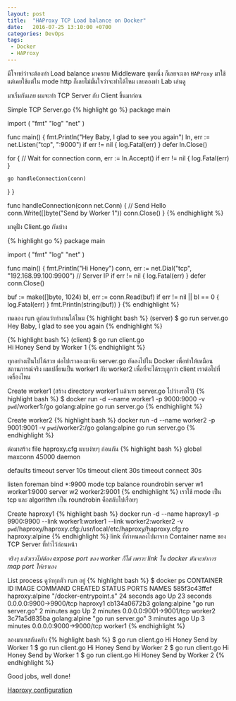 ```yaml
---
layout: post
title:  "HAProxy TCP Load balance on Docker"
date:   2016-07-25 13:10:00 +0700
categories: DevOps
tags:
 - Docker
 - HAProxy
---
```

มีโจทย์ว่าจะต้องทำ Load balance มาครอบ Middleware ชุดหนึ่ง ก็เลยจะเอา `HAProxy` มาใช้ แต่เคยใช้แต่ใน mode http ก็เลยไม่มั่นใจว่าจะทำได้ไหม เลยลองทำ Lab เล่นดู

มาเริ่มกันเลย ผมจะทำ TCP Server กับ Client ขึ้นมาก่อน

Simple TCP Server.go
{% highlight go %}
package main

import (
  "fmt"
  "log"
  "net"
)

func main() {
  fmt.Println("Hey Baby, I glad to see you again")
  ln, err := net.Listen("tcp", ":9000")
  if err != nil {
    log.Fatal(err)
  }
  defer ln.Close()

  for {
    // Wait for connection
    conn, err := ln.Accept()
    if err != nil {
      log.Fatal(err)
    }   

    go handleConnection(conn)
  }
}

func handleConnection(conn net.Conn) {
  // Send Hello
  conn.Write([]byte("Send by Worker 1"))
  conn.Close()
}
{% endhighlight %}

มาดูฝั่ง Client.go กันบ้าง

{% highlight go %}
package main

import (
  "fmt"
  "log"
  "net"
)

func main() {
  fmt.Println("Hi Honey")
  conn, err := net.Dial("tcp", "192.168.99.100:9900") // Server IP
  if err != nil {
    log.Fatal(err)
  }
  defer conn.Close()

  buf := make([]byte, 1024)
  bl, err := conn.Read(buf)
  if err != nil || bl == 0 {
    log.Fatal(err)
  }
  fmt.Println(string(buf))
}
{% endhighlight %}

ทดลอง run ดูก่อนว่าทำงานได้ไหม
{% highlight bash %}
(server) $ go run server.go      
Hey Baby, I glad to see you again
{% endhighlight %}

{% highlight bash %}
(client) $ go run client.go      
Hi Honey
Send by Worker 1
{% endhighlight %}

ทุกอย่างเป็นไปได้สวย ต่อไปเราลองมาจับ server.go ยัดลงไปใน Docker เพื่อทำให้เหมือนสถานการณ์จริง ผมเปลี่ยนเป็น worker1 กับ worker2 เพื่อที่จะได้ระบุถูกว่า client เราต่อไปที่เครื่องไหน

Create worker1 (สร้าง directory worker1 แล้วเรา server.go ไปว่างรอไว้)
{% highlight bash %}
$ docker run -d --name worker1 -p 9000:9000 -v `pwd`/worker1:/go golang:alpine go run server.go
{% endhighlight %}

Create worker2
{% highlight bash %}
docker run -d --name worker2 -p 9001:9001 -v `pwd`/worker2:/go golang:alpine go run server.go
{% endhighlight %}

ต่อมาสร้าง file haproxy.cfg แบบง่ายๆ ก่อนกัน
{% highlight bash %}
global
  maxconn 45000
  daemon

defaults
  timeout server 10s
  timeout client 30s
  timeout connect 30s

listen foreman
  bind *:9900
  mode tcp
  balance roundrobin
  server w1 worker1:9000
  server w2 worker2:9001
{% endhighlight %}
เราใช้ mode เป็น tcp และ algorithm เป็น roundrobin คือสลับไปเรื่อยๆ

Create haproxy1
{% highlight bash %}
docker run -d --name haproxy1 -p 9900:9900 --link worker1:worker1 --link worker2:worker2 -v `pwd`/haproxy/haproxy.cfg:/usr/local/etc/haproxy/haproxy.cfg:ro haproxy:alpine
{% endhighlight %}
link ที่กำหนดลงไปมาจาก Container name ของ TCP Server ที่ทำไว้ก่อนหน้า

*จริงๆ แล้วเราไม่ต้อง expose port ของ worker ก็ได้ เพราะ link ใน docker มันจะทำการ map port ให้เราเอง*


List process ดูว่าทุกตัว run อยู่
{% highlight bash %}
$ docker ps
CONTAINER ID        IMAGE               COMMAND                  CREATED             STATUS              PORTS                    NAMES
585f3c43ffef        haproxy:alpine      "/docker-entrypoint.s"   24 seconds ago      Up 23 seconds       0.0.0.0:9900->9900/tcp   haproxy1
cb134a0672b3        golang:alpine       "go run server.go"       2 minutes ago       Up 2 minutes        0.0.0.0:9001->9001/tcp   worker2
3c71a5d835ba        golang:alpine       "go run server.go"       3 minutes ago       Up 3 minutes        0.0.0.0:9000->9000/tcp   worker1
{% endhighlight %}

ลองมาเทสกันครับ
{% highlight bash %}
$ go run client.go
Hi Honey
Send by Worker 1
$ go run client.go
Hi Honey
Send by Worker 2
$ go run client.go
Hi Honey
Send by Worker 1
$ go run client.go
Hi Honey
Send by Worker 2
{% endhighlight %}

Good jobs, well done!


[Haproxy configuration](http://www.haproxy.org/download/1.4/doc/configuration.txt)
